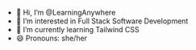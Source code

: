 - 👋 Hi, I’m @LearningAnywhere
- 👀 I’m interested in Full Stack Software Development
- 🌱 I’m currently learning Tailwind CSS
- 😄 Pronouns: she/her

<!---
LearningAnywhere/LearningAnywhere is a ✨ special ✨ repository because its `README.md` (this file) appears on your GitHub profile.
You can click the Preview link to take a look at your changes.
--->
